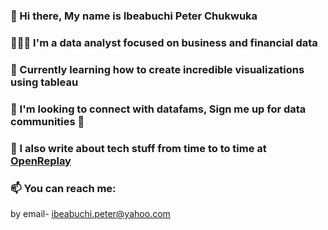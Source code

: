 ### 👋 Hi there, My name is Ibeabuchi Peter Chukwuka
### 👨🏽‍💻 I'm a data analyst focused on business and financial data
### 📝 Currently learning how to create incredible visualizations using tableau
### 👬 I'm looking to connect with datafams, Sign me up for data communities 🥳
### 📝 I also write about tech stuff from time to to time at [OpenReplay](https://blog.openreplay.com/authors/peter-ibeabuchi/)
### 📫 You can reach me:
by email- [ibeabuchi.peter@yahoo.com](ibeabuchi.peter@yahoo.com)
